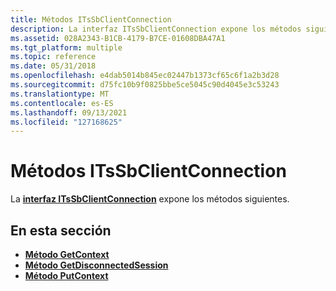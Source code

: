 ```yaml
---
title: Métodos ITsSbClientConnection
description: La interfaz ITsSbClientConnection expone los métodos siguientes.
ms.assetid: 028A2343-B1CB-4179-B7CE-01608DBA47A1
ms.tgt_platform: multiple
ms.topic: reference
ms.date: 05/31/2018
ms.openlocfilehash: e4dab5014b845ec02447b1373cf65c6f1a2b3d28
ms.sourcegitcommit: d75fc10b9f0825bbe5ce5045c90d4045e3c53243
ms.translationtype: MT
ms.contentlocale: es-ES
ms.lasthandoff: 09/13/2021
ms.locfileid: "127168625"
---
```

# <a name="itssbclientconnection-methods"></a>Métodos ITsSbClientConnection

La [**interfaz ITsSbClientConnection**](/windows/desktop/api/sbtsv/nn-sbtsv-itssbclientconnection) expone los métodos siguientes.

## <a name="in-this-section"></a>En esta sección

-   [**Método GetContext**](/windows/desktop/api/sbtsv/nf-sbtsv-itssbclientconnection-getcontext)
-   [**Método GetDisconnectedSession**](/windows/desktop/api/sbtsv/nf-sbtsv-itssbclientconnection-getdisconnectedsession)
-   [**Método PutContext**](/windows/desktop/api/sbtsv/nf-sbtsv-itssbclientconnection-putcontext)

 

 




